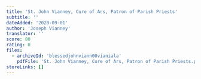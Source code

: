 ```yaml
---
title: 'St. John Vianney, Cure of Ars, Patron of Parish Priests'
subtitle: ''
dateAdded: '2020-09-01'
author: 'Joseph Vianney'
translator: ''
score: 80
rating: 0
files:
  - archiveId: 'blessedjohnviann00vianiala'
    pdfFile: 'St. John Vianney, Cure of Ars, Patron of Parish Priests.pdf'
storeLinks: []
---
```



